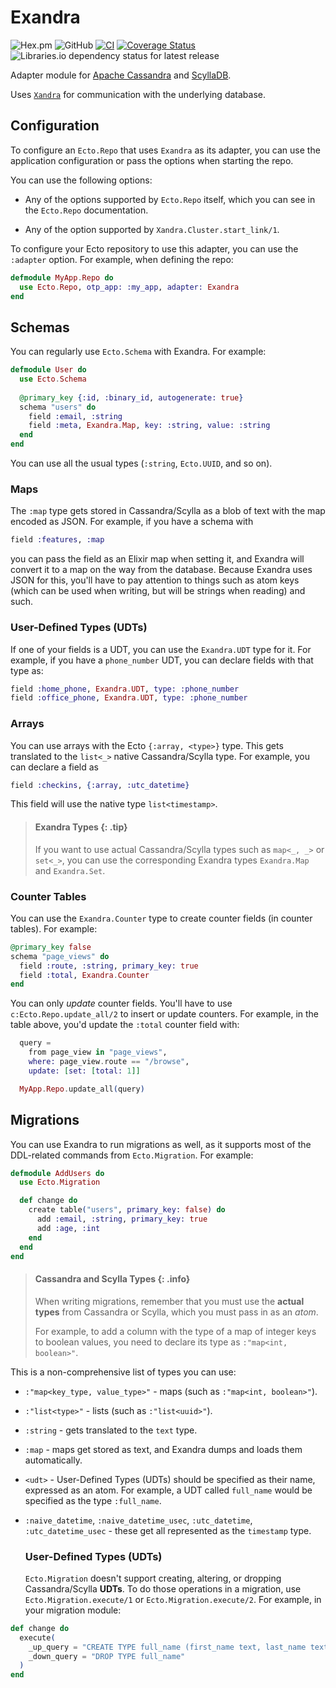# Exandra

![Hex.pm](https://img.shields.io/hexpm/v/exandra)
![GitHub](https://img.shields.io/github/license/vinniefranco/exandra)
[![CI](https://github.com/vinniefranco/exandra/actions/workflows/main.yml/badge.svg)](https://github.com/vinniefranco/exandra/actions/workflows/main.yml)
[![Coverage Status](https://coveralls.io/repos/github/vinniefranco/exandra/badge.svg?branch=main)](https://coveralls.io/github/vinniefranco/exandra?branch=main)
![Libraries.io dependency status for latest release](https://img.shields.io/librariesio/release/hex/exandra)

Adapter module for [Apache Cassandra](https://cassandra.apache.org/_/index.html)
and [ScyllaDB](https://www.scylladb.com/).

Uses [`Xandra`](https://github.com/lexhide/xandra) for communication with the
underlying database.

## Configuration

To configure an `Ecto.Repo` that uses `Exandra` as its adapter, you can use
the application configuration or pass the options when starting the repo.

You can use the following options:

- Any of the options supported by `Ecto.Repo` itself, which you can see
      in the `Ecto.Repo` documentation.

- Any of the option supported by `Xandra.Cluster.start_link/1`.

To configure your Ecto repository to use this adapter, you can use the
  `:adapter` option. For example, when defining the repo:

```elixir
defmodule MyApp.Repo do
  use Ecto.Repo, otp_app: :my_app, adapter: Exandra
end
```

## Schemas

You can regularly use `Ecto.Schema` with Exandra. For example:

```elixir
defmodule User do
  use Ecto.Schema
  
  @primary_key {:id, :binary_id, autogenerate: true}
  schema "users" do
    field :email, :string
    field :meta, Exandra.Map, key: :string, value: :string
  end
end
```

You can use all the usual types (`:string`, `Ecto.UUID`, and so on).

### Maps

The `:map` type gets stored in Cassandra/Scylla as a blob of text with the map encoded as JSON. For example, if you have a schema with

```elixir
field :features, :map
```

you can pass the field as an Elixir map when setting it, and Exandra will convert it to a map
on the way from the database. Because Exandra uses JSON for this, you'll have to pay attention
to things such as atom keys (which can be used when writing, but will be strings when reading)
and such.

### User-Defined Types (UDTs)

If one of your fields is a UDT, you can use the `Exandra.UDT` type for it. For example, if you
 have a `phone_number` UDT, you can declare fields with that type as:

```elixir
field :home_phone, Exandra.UDT, type: :phone_number
field :office_phone, Exandra.UDT, type: :phone_number
```
### Arrays

You can use arrays with the Ecto `{:array, <type>}` type. This gets translated to the
`list<_>` native Cassandra/Scylla type. For example, you can declare a field as

```elixir
field :checkins, {:array, :utc_datetime}
```

This field will use the native type `list<timestamp>`.

  > #### Exandra Types {: .tip}
  >
  > If you want to use actual Cassandra/Scylla types such as `map<_, _>` or
  > `set<_>`, you can use the corresponding Exandra types `Exandra.Map` and `Exandra.Set`.

### Counter Tables

You can use the `Exandra.Counter` type to create counter fields (in counter tables). For
example:

```elixir
@primary_key false
schema "page_views" do
  field :route, :string, primary_key: true
  field :total, Exandra.Counter
end
```

You can only *update* counter fields. You'll have to use `c:Ecto.Repo.update_all/2`
to insert or update counters. For example, in the table above, you'd update the
  `:total` counter field with:

```elixir
  query =
    from page_view in "page_views",
    where: page_view.route == "/browse",
    update: [set: [total: 1]]

  MyApp.Repo.update_all(query)
```

## Migrations

You can use Exandra to run migrations as well, as it supports most of the DDL-related
  commands from `Ecto.Migration`. For example:

```elixir
defmodule AddUsers do
  use Ecto.Migration

  def change do
    create table("users", primary_key: false) do
      add :email, :string, primary_key: true
      add :age, :int
    end
  end
end
```

  > #### Cassandra and Scylla Types {: .info}
  >
  > When writing migrations, remember that you must use the **actual types** from Cassandra or
  > Scylla, which you must pass in as an *atom*.
  >
  > For example, to add a column with the type of
  > a map of integer keys to boolean values, you need to declare its type as
  > `:"map<int, boolean>"`.

This is a non-comprehensive list of types you can use:

- `:"map<key_type, value_type>"` - maps (such as `:"map<int, boolean>"`).
- `:"list<type>"` - lists (such as `:"list<uuid>"`).
- `:string` - gets translated to the `text` type.
- `:map` - maps get stored as text, and Exandra dumps and loads them automatically.
- `<udt>` - User-Defined Types (UDTs) should be specified as their name, expressed as an
      atom. For example, a UDT called `full_name` would be specified as the type `:full_name`.
- `:naive_datetime`, `:naive_datetime_usec`, `:utc_datetime`, `:utc_datetime_usec` -
      these get all represented as the `timestamp` type.

  ### User-Defined Types (UDTs)

  `Ecto.Migration` doesn't support creating, altering, or dropping Cassandra/Scylla **UDTs**.
  To do those operations in a migration, use `Ecto.Migration.execute/1`
  or `Ecto.Migration.execute/2`. For example, in your migration module:

```elixir
def change do
  execute(
    _up_query = "CREATE TYPE full_name (first_name text, last_name text))",
    _down_query = "DROP TYPE full_name"
  )
end
```
